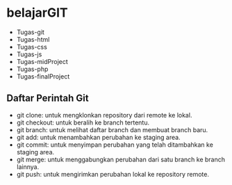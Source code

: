 # belajarGIT
- Tugas-git
- Tugas-html
- Tugas-css
- Tugas-js
- Tugas-midProject
- Tugas-php
- Tugas-finalProject


## Daftar Perintah Git

- git clone: untuk mengklonkan repository dari remote ke lokal.
- git checkout: untuk beralih ke branch tertentu.
- git branch: untuk melihat daftar branch dan membuat branch baru.
- git add: untuk menambahkan perubahan ke staging area.
- git commit: untuk menyimpan perubahan yang telah ditambahkan ke staging area.
- git merge: untuk menggabungkan perubahan dari satu branch ke branch lainnya.
- git push: untuk mengirimkan perubahan lokal ke repository remote.
